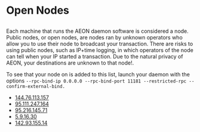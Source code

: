 # Open Nodes

##

Each machine that runs the AEON daemon software is considered a node. Public nodes, or open nodes, are nodes ran by unknown operators who allow you to use their node to broadcast your transaction. There are risks to using public nodes, such as IP+time logging, in which operators of the node can tell when your IP started a transaction. Due to the natural privacy of AEON, your destinations are unknown to that node!. 

To see that your node on is added to this list, launch your daemon with the options `--rpc-bind-ip 0.0.0.0 --rpc-bind-port 11181 --restricted-rpc --confirm-external-bind.`

* [144.76.113.157](http://www.hashvault.pro)
* [95.111.247.164](http://www.vmi390948.contaboserver.net)
* [95.216.145.71](http://www.defusion.de)
* [5.9.16.30](http://www.static.30.16.9.5.clients.your-server.de)
* [142.93.155.14](http://www.aeon.wiki)
